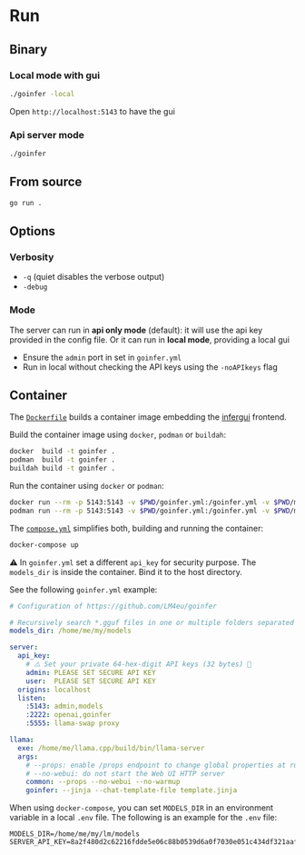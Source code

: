 # Run

## Binary

### Local mode with gui

```bash
./goinfer -local
```

Open `http://localhost:5143` to have the gui

### Api server mode

```bash
./goinfer
```

## From source

```bash
go run .
```

## Options

### Verbosity

- `-q` (quiet disables the verbose output)
- `-debug`

### Mode

The server can run in **api only mode** (default): it will use the api key provided in the
config file. Or it can run in **local mode**, providing a local gui

- Ensure the `admin` port in set in `goinfer.yml`
- Run in local without checking the API keys using the `-noAPIkeys` flag

## Container

The [`Dockerfile`](https://github.com/LM4eu/goinfer/blob/main/Dockerfile) builds a container image embedding the [infergui](https://github.com/synw/infergui) frontend.

Build the container image using `docker`, `podman` or `buildah`:

```bash
docker  build -t goinfer .
podman  build -t goinfer .
buildah build -t goinfer .
```

Run the container using `docker` or `podman`:

```bash
docker run --rm -p 5143:5143 -v $PWD/goinfer.yml:/goinfer.yml -v $PWD/models:/models goinfer
podman run --rm -p 5143:5143 -v $PWD/goinfer.yml:/goinfer.yml -v $PWD/models:/models goinfer
```

The [`compose.yml`](https://github.com/LM4eu/goinfer/blob/main/compose.yml)
simplifies both, building and running the container:

```bash
docker-compose up
```

⚠️ In `goinfer.yml` set a different `api_key` for security purpose.
The `models_dir` is inside the container. Bind it to the host directory.

See the following `goinfer.yml` example:

```yaml
# Configuration of https://github.com/LM4eu/goinfer

# Recursively search *.gguf files in one or multiple folders separated by ':'
models_dir: /home/me/my/models

server:
  api_key:
    # ⚠️ Set your private 64-hex-digit API keys (32 bytes) 🚨
    admin: PLEASE SET SECURE API KEY
    user:  PLEASE SET SECURE API KEY
  origins: localhost
  listen:
    :5143: admin,models
    :2222: openai,goinfer
    :5555: llama-swap proxy

llama:
  exe: /home/me/llama.cpp/build/bin/llama-server
  args:
    # --props: enable /props endpoint to change global properties at runtime
    # --no-webui: do not start the Web UI HTTP server
    common: --props --no-webui --no-warmup
    goinfer: --jinja --chat-template-file template.jinja
```

When using `docker-compose`,
you can set `MODELS_DIR` in an environment variable
in a local `.env` file.
The following is an example for the `.env` file:

```env
MODELS_DIR=/home/me/my/lm/models
SERVER_API_KEY=8a2f480d2c62216fdde5e06c88b0539d6a0f7030e051c434df321aafcfc7ff0d
```
